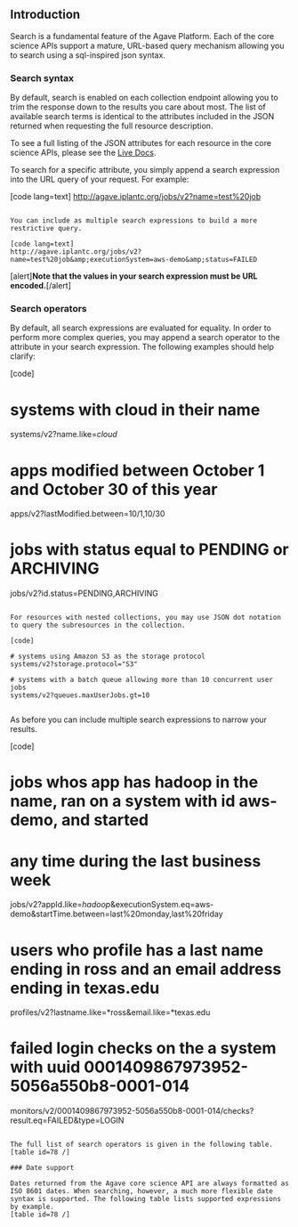 ## Introduction  

Search is a fundamental feature of the Agave Platform. Each of the core science APIs support a mature, URL-based query mechanism allowing you to search using a sql-inspired json syntax.

### Search syntax  

By default, search is enabled on each collection endpoint allowing you to trim the response down to the results you care about most. The list of available search terms is identical to the attributes included in the JSON returned when requesting the full resource description.

<aside class="notice">To see a full listing of the JSON attributes for each resource in the core science APIs, please see the <a href="http://agaveapi.co/documentation/live-docs/" title="Live Documentation">Live Docs</a>.</aside>

To search for a specific attribute, you simply append a search expression into the URL query of your request. For example:

[code lang=text]
http://agave.iplantc.org/jobs/v2?name=test%20job  
```

You can include as multiple search expressions to build a more restrictive query.

[code lang=text]
http://agave.iplantc.org/jobs/v2?name=test%20job&amp;executionSystem=aws-demo&amp;status=FAILED  
```

[alert]**Note that the values in your search expression must be URL encoded.**[/alert]

### Search operators  

By default, all search expressions are evaluated for equality. In order to perform more complex queries, you may append a search operator to the attribute in your search expression. The following examples should help clarify:

[code] 
  
# systems with cloud in their name  
systems/v2?name.like=*cloud*
  
# apps modified between October 1 and October 30 of this year  
apps/v2?lastModified.between=10/1,10/30
  
# jobs with status equal to PENDING or ARCHIVING  
jobs/v2?id.status=PENDING,ARCHIVING
  
```

For resources with nested collections, you may use JSON dot notation to query the subresources in the collection.

[code]  
  
# systems using Amazon S3 as the storage protocol  
systems/v2?storage.protocol="S3"
  
# systems with a batch queue allowing more than 10 concurrent user jobs  
systems/v2?queues.maxUserJobs.gt=10 
  
```

As before you can include multiple search expressions to narrow your results.

[code]  
  
# jobs whos app has hadoop in the name, ran on a system with id aws-demo, and started
# any time during the last business week
jobs/v2?appId.like=*hadoop*&amp;executionSystem.eq=aws-demo&amp;startTime.between=last%20monday,last%20friday  

# users who profile has a last name ending in ross and an email address ending in texas.edu   
profiles/v2?lastname.like=*ross&amp;email.like=*texas.edu  

# failed login checks on the a system with uuid 0001409867973952-5056a550b8-0001-014
monitors/v2/0001409867973952-5056a550b8-0001-014/checks?result.eq=FAILED&amp;type=LOGIN  
  
```

The full list of search operators is given in the following table.
[table id=78 /]

### Date support  

Dates returned from the Agave core science API are always formatted as ISO 8601 dates. When searching, however, a much more flexible date syntax is supported. The following table lists supported expressions by example.
[table id=78 /]